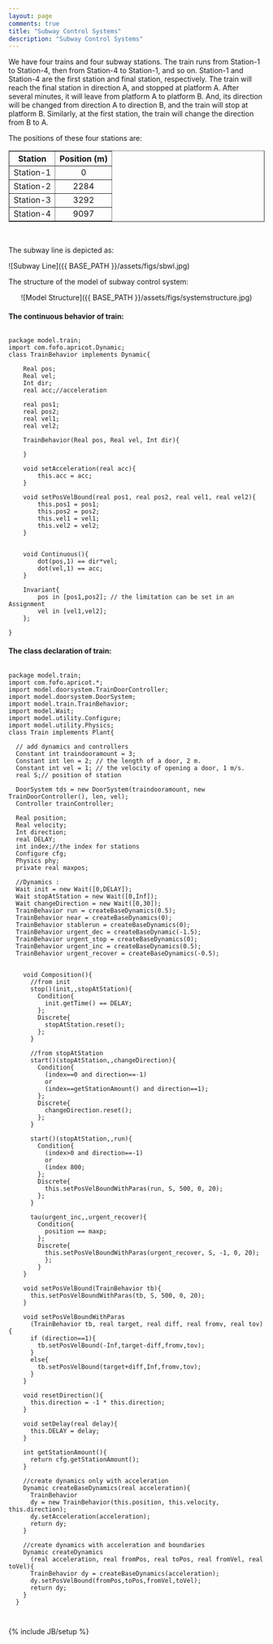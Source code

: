 ```yaml
---
layout: page
comments: true
title: "Subway Control Systems"
description: "Subway Control Systems"
---
```

We have four trains and four subway stations. The train runs from Station-1 to Station-4, then from Station-4 to Station-1, and so on. Station-1 and Station-4 are the first station and final station, respectively. The train will reach the final station in direction A, and stopped at platform A. After several minutes, it will leave from platform A to platform B. And, its direction will be changed from direction A to direction B, and the train will stop at platform B. Similarly, at the first station, the train will change
the direction from B to A.

The positions of these four stations are:

<div align="center">
<table width="80%" border="1">
<thead>
<tr>
  <th>Station</th>
  <th>Position (m)</th>
</tr>
</thead>
<tbody align="center">
<tr >
  <td>Station-1</td>
  <td>0</td>
</tr>
<tr>
  <td>Station-2</td>
  <td>2284</td>
</tr>
<tr>
  <td>Station-3</td>
  <td>3292</td>
</tr>
<tr>
  <td>Station-4</td>
  <td>9097</td>
</tr>
</tbody>
</table>
</div>

<br>

The subway line is depicted as:

![Subway Line]({{ BASE_PATH }}/assets/figs/sbwl.jpg)


The structure of the model of subway control system:


<div style="text-align:center" markdown="1">

![Model Structure]({{ BASE_PATH }}/assets/figs/systemstructure.jpg)

</div>

#### The continuous behavior of train:
<pre class="prettyprint"><code>
package model.train;
import com.fofo.apricot.Dynamic;
class TrainBehavior implements Dynamic{

	Real pos;
	Real vel;
	Int dir;	
	real acc;//acceleration
	
	real pos1; 
	real pos2;
	real vel1;
	real vel2;
	
	TrainBehavior(Real pos, Real vel, Int dir){
		
	}
	
	void setAcceleration(real acc){
		this.acc = acc;
	}
	
	void setPosVelBound(real pos1, real pos2, real vel1, real vel2){
		this.pos1 = pos1;
		this.pos2 = pos2;
		this.vel1 = vel1;
		this.vel2 = vel2;
	}
	
	
	void Continuous(){
		dot(pos,1) == dir*vel;
		dot(vel,1) == acc;								
	}
	
	Invariant{
		pos in [pos1,pos2]; // the limitation can be set in an Assignment
		vel in [vel1,vel2];		
	};

}
</code></pre>


#### The class declaration of train:
<pre class="prettyprint linenums"><code>
package model.train;
import com.fofo.apricot.*;
import model.doorsystem.TrainDoorController;
import model.doorsystem.DoorSystem;  
import model.train.TrainBehavior;
import model.Wait;
import model.utility.Configure;
import model.utility.Physics;
class Train implements Plant{		

  // add dynamics and controllers	
  Constant int traindooramount = 3;
  Constant int len = 2; // the length of a door, 2 m.
  Constant int vel = 1; // the velocity of opening a door, 1 m/s.
  real S;// position of station
  
  DoorSystem tds = new DoorSystem(traindooramount, new TrainDoorController(), len, vel);
  Controller trainController;
  
  Real position;
  Real velocity;
  Int direction;
  real DELAY;
  int index;//the index for stations	
  Configure cfg;
  Physics phy;
  private real maxpos;
  
  //Dynamics :
  Wait init = new Wait([0,DELAY]);
  Wait stopAtStation = new Wait([0,Inf]);
  Wait changeDirection = new Wait([0,30]);
  TrainBehavior run = createBaseDynamics(0.5);
  TrainBehavior near = createBaseDynamics(0);
  TrainBehavior stablerun = createBaseDynamics(0);
  TrainBehavior urgent_dec = createBaseDynamic(-1.5);
  TrainBehavior urgent_stop = createBaseDynamics(0);
  TrainBehavior urgent_inc = createBaseDynamics(0.5);
  TrainBehavior urgent_recover = createBaseDynamics(-0.5);
  	
  	
    void Composition(){
	  //from init
      stop()(init,,stopAtStation){
        Condition{
          init.getTime() == DELAY;  
        };
        Discrete{  
          stopAtStation.reset();        
        };
      }
      
      //from stopAtStation
      start()(stopAtStation,,changeDirection){
        Condition{
          (index==0 and direction==-1)
          or
          (index==getStationAmount() and direction==1);
        };
        Discrete{
          changeDirection.reset();  
        };
      }
      
      start()(stopAtStation,,run){
        Condition{
          (index>0 and direction==-1)
          or
          (index<getStationAmount()-1 and direction==1);
        };
        Discrete{
          index = index + direction;
          //S refers to the target station's position
          S = cfg.getStationPosOf(index);
          this.setPosVelBound(run);
        };
      }
      
      //from changeDirection
      stop()(changeDirection,,stopAtStation){
        Condition{
          changeDirection.getTime() == 30;
        };
        Discrete{
          resetDirection();  
          stopAtStation.reset();
        };
      }
      
      
      //from run or stablerun to near
      tau({run, stablerun},,near){
        Condition{
          abs(S-position) <= 500;  
        };
        Discrete{
          near.setAcceleration(
            phy.calAccFromVelAndDis(velocity, abs(S-position))
          );  
        };
      }
      
      tau(run,,stablerun){
        Condition{
          velocity == 20;
        };
        Discrete{
          stablerun.setAcceleration(0);
          this.setPosVelBoundWithParas(stablerun,S,500,20,20);
        };
      }
      
      //from near or urgent_recover
      stop()({near,urgent_recover},,stopAtStation){
        Condition{
          abs(S-position) <= 1;  
          velocity in [0, 0.1];
        };
        Discrete{
          velocity = 0;
          position = S;
          stopAtStation.reset();
        };
      }
            
      urStop(?)( {stablerun, run , near, urgent_inc, urgent_recover}, , urgent_dec){
        Condition{
          true;
        };
        Discrete{
          this.setPosVelBoundWithParas(urgent_dec,S,0,0,20);
        };
      }
      
      Train_Urstopped(urgent_dec,, urgent_stop){
        Condition{
          velocity <= 0.1;
        };
        Discrete{
          velocity = 0;
          this.setPosVelBoundWithParas(urgent_stop, S, 0, 0, 0);
        };      
      }
      
      urStart(?)(urgent_stop,,urgent_inc){
        Condition{
          abs(S-position) <= 800;
        };    
        Discrete{
          maxpos = 0.5*(S+position);
          this.setPosVelBoundWithParas(urgent_stop, maxpos, 0, 0, 20);
        };
      }
      
      urStart(?)(urgent_stop,,run){
        Condition{
          abs(S-position) > 800;
        };    
        Discrete{        
          this.setPosVelBoundWithParas(run, S, 500, 0, 20);
        };
      }
      
      tau(urgent_inc,,urgent_recover){
        Condition{
          position == maxp;
        };    
        Discrete{        
          this.setPosVelBoundWithParas(urgent_recover, S, -1, 0, 20);
          };
        }    
    }
    
    void setPosVelBound(TrainBehavior tb){
      this.setPosVelBoundWithParas(tb, S, 500, 0, 20);
    }
    
    void setPosVelBoundWithParas
      (TrainBehavior tb, real target, real diff, real fromv, real tov){
      if (direction==1){
        tb.setPosVelBound(-Inf,target-diff,fromv,tov);
      }
      else{
        tb.setPosVelBound(target+diff,Inf,fromv,tov);
      }
    }
    
    void resetDirection(){
      this.direction = -1 * this.direction;
    }
    
    void setDelay(real delay){
      this.DELAY = delay;
    }
    
    int getStationAmount(){
      return cfg.getStationAmount();
    }
    
    //create dynamics only with acceleration
    Dynamic createBaseDynamics(real acceleration){
      TrainBehavior 
      dy = new TrainBehavior(this.position, this.velocity, this.direction);
      dy.setAcceleration(acceleration);
      return dy;
    }
    
    //create dynamics with acceleration and boundaries
    Dynamic createDynamics
      (real acceleration, real fromPos, real toPos, real fromVel, real toVel){
      TrainBehavior dy = createBaseDynamics(acceleration);
      dy.setPosVelBound(fromPos,toPos,fromVel,toVel);
      return dy; 
    }
  }
  
  </code></pre>




{% include JB/setup %}
